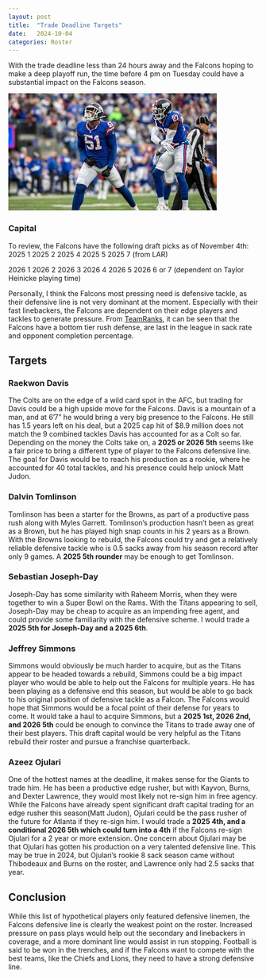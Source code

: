 ```yaml
---
layout: post
title:  "Trade Deadline Targets"
date:   2024-10-04
categories: Roster
---
```


With the trade deadline less than 24 hours away and the Falcons hoping to make a deep playoff run, the time before 4 pm on Tuesday could have a substantial impact on the Falcons season.

![Azeez Ojulari](../assets/images/ojulari.jpg)

### Capital
To review, the Falcons have the following draft picks as of November 4th:
2025 1
2025 2
2025 4
2025 5
2025 7 (from LAR)

2026 1
2026 2
2026 3
2026 4
2026 5
2026 6 or 7 (dependent on Taylor Heinicke playing time)

Personally, I think the Falcons most pressing need is defensive tackle, as their defensive line is not very dominant at the moment. Especially with their fast linebackers, the Falcons are dependent on their edge players and tackles to generate pressure. From [TeamRanks](https://www.teamrankings.com/nfl/team/atlanta-falcons/stats), it can be seen that the Falcons have a bottom tier rush defense, are last in the league in sack rate and opponent completion percentage.

## Targets

### Raekwon Davis
The Colts are on the edge of a wild card spot in the AFC, but trading for Davis could be a high upside move for the Falcons. Davis is a mountain of a man, and at 6’7” he would bring a very big presence to the Falcons. He still has 1.5 years left on his deal, but a 2025 cap hit of $8.9 million does not match the 9 combined tackles Davis has accounted for as a Colt so far. Depending on the money the Colts take on, a **2025 or 2026 5th** seems like a fair price to bring a different type of player to the Falcons defensive line. The goal for Davis would be to reach his production as a rookie, where he accounted for 40 total tackles, and his presence could help unlock Matt Judon.

### Dalvin Tomlinson
Tomlinson has been a starter for the Browns, as part of a productive pass rush along with Myles Garrett. Tomlinson’s production hasn’t been as great as a Brown, but he has played high snap counts in his 2 years as a Brown. With the Browns looking to rebuild, the Falcons could try and get a relatively reliable defensive tackle who is 0.5 sacks away from his season record after only 9 games. A **2025 5th rounder** may be enough to get Tomlinson.

### Sebastian Joseph-Day
Joseph-Day has some similarity with Raheem Morris, when they were together to win a Super Bowl on the Rams. With the Titans appearing to sell, Joseph-Day may be cheap to acquire as an impending free agent, and could provide some familiarity with the defensive scheme. I would trade a **2025 5th for Joseph-Day and a 2025 6th**.

### Jeffrey Simmons
Simmons would obviously be much harder to acquire, but as the Titans appear to be headed towards a rebuild, Simmons could be a big impact player who would be able to help out the Falcons for multiple years. He has been playing as a defensive end this season, but would be able to go back to his original position of defensive tackle as a Falcon. The Falcons would hope that Simmons would be a focal point of their defense for years to come. It would take a haul to acquire Simmons, but a **2025 1st, 2026 2nd, and 2026 5th** could be enough to convince the Titans to trade away one of their best players. This draft capital would be very helpful as the Titans rebuild their roster and pursue a franchise quarterback.

### Azeez Ojulari
One of the hottest names at the deadline, it makes sense for the Giants to trade him. He has been a productive edge rusher, but with Kayvon, Burns, and Dexter Lawrence, they would most likely not re-sign him in free agency. While the Falcons have already spent significant draft capital trading for an edge rusher this season(Matt Judon), Ojulari could be the pass rusher of the future for Atlanta if they re-sign him. I would trade a **2025 4th, and a conditional 2026 5th which could turn into a 4th** if the Falcons re-sign Ojulari for a 2 year or more extension. One concern about Ojulari may be that Ojulari has gotten his production on a very talented defensive line. This may be true in 2024, but Ojulari’s rookie 8 sack season came without Thibodeaux and Burns on the roster, and Lawrence only had 2.5 sacks that year.

## Conclusion

While this list of hypothetical players only featured defensive linemen, the Falcons defensive line is clearly the weakest point on the roster. Increased pressure on pass plays would help out the secondary and linebackers in coverage, and a more dominant line would assist in run stopping. Football is said to be won in the trenches, and if the Falcons want to compete with the best teams, like the Chiefs and Lions, they need to have a strong defensive line.
